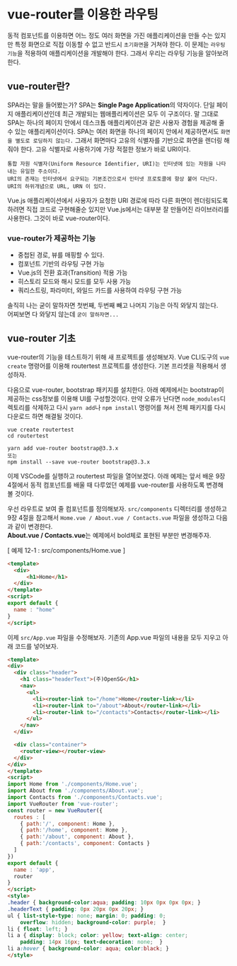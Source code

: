 # vue-router를 이용한 라우팅

동적 컴포넌트를 이용하면 어느 정도 여러 화면을 가진 애플리케이션을 만들 수는 있지만 특정 화면으로 직접 이동할 수 없고 반드시 `초기화면`을 거쳐야 한다. 이 문제는 `라우팅 기능`을 적용하여 애플리케이션을 개발해야 한다. 그래서 우리는 라우팅 기능을 알아보려 한다.

## vue-router란?

SPA라는 말을 들어봤는가? SPA는 **Single Page Application**의 약자이다. 단일 페이지 애플리케이션인데 최근 개발되는 웹애플리케이션은 모두 이 구조이다. 말 그대로 SPA는 하나의 페이지 안에서 데스크톱 애플리케이션과 같은 사용자 경험을 제공해 줄 수 있는 애플리케이션이다. SPA는 여러 화면을 하나의 페이지 안에서 제공하면서도 `화면을 별도로 로딩하지 않는다.` 그래서 화면마다 고유의 식별자를 기반으로 화면을 렌더링 해줘야 한다. 고유 식별자로 사용하기에 가장 적절한 정보가 바로 URI이다.

```
통합 자원 식별자(Uniform Resource Identifier, URI)는 인터넷에 있는 자원을 나타내는 유일한 주소이다. 
URI의 존재는 인터넷에서 요구되는 기본조건으로서 인터넷 프로토콜에 항상 붙어 다닌다.
URI의 하위개념으로 URL, URN 이 있다.
```

Vue.js 애플리케이션에서 사용자가 요청한 URI 경로에 따라 다른 화면이 렌더링되도록 하려면 직접 코드로 구현해줄순 있지만 Vue.js에서는 대부분 잘 만들어진 라이브러리를 사용한다. 그것이 바로 vue-router이다.

### vue-router가 제공하는 기능

- 중첩된 경로, 뷰를 매핑할 수 있다.
- 컴포넌트 기반의 라우팅 구현 가능
- Vue.js의 전환 효과(Transition) 적용 가능
- 히스토리 모드와 해시 모드를 모두 사용 가능
- 쿼리스트링, 파라미터, 와일드 카드를 사용하여 라우팅 구현 가능

솔직히 나는 굳이 말하자면 첫번째, 두번째 빼고 나머지 기능은 아직 와닿지 않는다. <br>
어찌보면 다 와닿지 않는데 `굳이 말하자면...`

## vue-router 기초

vue-router의 기능을 테스트하기 위해 새 프로젝트를 생성해보자. Vue CLI도구의 `vue create` 명령어를 이용해 routertest 프로젝트를 생성한다. 기본 프리셋을 적용해서 생성하자.

다음으로 vue-router, bootstrap 패키지를 설치한다. 아래 예제에서는 bootstrap이 제공하는 css정보를 이용해 UI를 구성할것이다. 만약 오류가 난다면 `node_modules`디렉토리를 삭제하고 다시 `yarn add`나 `npm install` 명령어를 쳐서 전체 패키지를 다시 다운로드 하면 해결될 것이다.

```
vue create routertest
cd routertest

yarn add vue-router bootstrap@3.3.x
또는
npm install --save vue-router bootstrap@3.3.x
```

이제 VSCode를 실행하고 routertest 파일을 열어보겠다. 아래 예제는 앞서 배운 9장 4절에서 동적 컴포넌트를 배울 때 다루었던 예제를 vue-router를 사용하도록 변경해 볼 것이다.

우선 라우트로 보여 줄 컴포넌트를 정의해보자. `src/components` 디렉터리를 생성하고 9장 4절을 참고해서 `Home.vue / About.vue / Contacts.vue` 파일을 생성하고 다음과 같이 변경한다. <br>
**About.vue / Contacts.vue**는 예제에서 bold체로 표현된 부분만 변경해주자.

[ 예제 12-1 : src/components/Home.vue ]
```html
<template>
  <div>
      <h1>Home</h1>
  </div>
</template>
<script>
export default {
  name : "home"
}
</script>
```

이제 `src/App.vue` 파일을 수정해보자. 기존의 App.vue 파일의 내용을 모두 지우고 아래 코드를 넣어보자.

```html
<template>
<div>
  <div class="header">
    <h1 class="headerText">(주)OpenSG</h1>
    <nav>
      <ul>
        <li><router-link to="/home">Home</router-link></li>
        <li><router-link to="/about">About</router-link></li>
        <li><router-link to="/contacts">Contacts</router-link></li>
      </ul>
    </nav>
  </div>

  <div class="container">
    <router-view></router-view>
  </div>
</div>
</template>
<script>
import Home from './components/Home.vue';
import About from './components/About.vue';
import Contacts from './components/Contacts.vue';
import VueRouter from 'vue-router';
const router = new VueRouter({
  routes : [
    { path:'/', component: Home },
    { path:'/home', component: Home },
    { path:'/about', component: About },
    { path:'/contacts', component: Contacts }
  ]
})
export default {
  name : 'app',
  router
}
</script>
<style>
.header { background-color:aqua; padding: 10px 0px 0px 0px; }
.headerText { padding: 0px 20px 0px 20px; } 
ul { list-style-type: none; margin: 0; padding: 0;
    overflow: hidden; background-color: purple;  }
li { float: left; }
li a { display: block; color: yellow; text-align: center;
    padding: 14px 16px; text-decoration: none;  }
li a:hover { background-color: aqua; color:black; }
</style>
```


